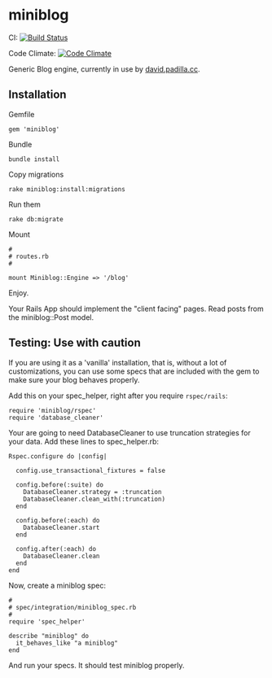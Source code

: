 # miniblog

CI:
[![Build Status](https://travis-ci.org/dabit/miniblog.svg?branch=master)](https://travis-ci.org/dabit/miniblog)

Code Climate:
[![Code Climate](https://codeclimate.com/badge.png)](https://codeclimate.com/github/dabit/miniblog)

Generic Blog engine, currently in use by [david.padilla.cc](http://david.padilla.cc).


## Installation

Gemfile

    gem 'miniblog'

Bundle

    bundle install

Copy migrations

    rake miniblog:install:migrations

Run them

    rake db:migrate

Mount

    #
    # routes.rb
    #

    mount Miniblog::Engine => '/blog'

Enjoy.

Your Rails App should implement the "client facing" pages. Read posts from the
miniblog::Post model.

## Testing: Use with caution

If you are using it as a 'vanilla' installation, that is, without a lot of
customizations, you can use some specs that are included with the gem to make
sure your blog behaves properly.

Add this on your spec_helper, right after you require `rspec/rails`:

    require 'miniblog/rspec'
    require 'database_cleaner'

Your are going to need DatabaseCleaner to use truncation strategies for your
data. Add these lines to spec_helper.rb:

    Rspec.configure do |config|

      config.use_transactional_fixtures = false

      config.before(:suite) do
        DatabaseCleaner.strategy = :truncation
        DatabaseCleaner.clean_with(:truncation)
      end

      config.before(:each) do
        DatabaseCleaner.start
      end

      config.after(:each) do
        DatabaseCleaner.clean
      end
    end

Now, create a miniblog spec:

    #
    # spec/integration/miniblog_spec.rb
    #
    require 'spec_helper'

    describe "miniblog" do
      it_behaves_like "a miniblog"
    end

And run your specs. It should test miniblog properly.
